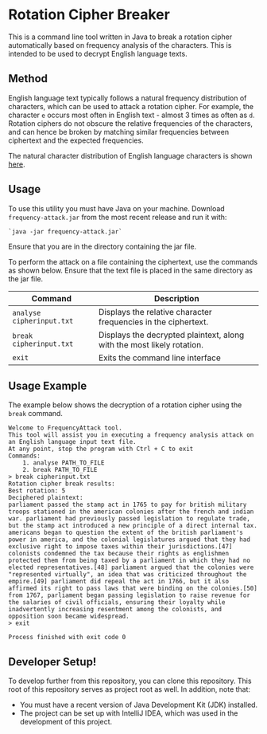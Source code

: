# Rotation Cipher Breaker

This is a command line tool written in Java to break a rotation cipher automatically based on frequency analysis of the 
characters. This is intended to be used to decrypt English language texts.

## Method

English language text typically follows a natural frequency distribution of characters, which can be used to 
attack a rotation cipher. For example, the character `e` occurs most often in English text - almost 3 times as often as `d`. Rotation ciphers do not obscure the relative frequencies of the characters, and can hence be 
broken by matching similar frequencies between ciphertext and the expected frequencies. 

The natural character distribution 
of English language characters is shown [here](http://pi.math.cornell.edu/~mec/2003-2004/cryptography/subs/frequencies.html). 

## Usage

To use this utility you must have Java on your machine. Download `frequency-attack.jar` from the most recent release and run it with:

    `java -jar frequency-attack.jar` 
    
Ensure that you are in the directory containing the jar file.

To perform the attack on a file containing the ciphertext, use the commands as shown below. Ensure that the 
text file is placed in the same directory as the jar file.

| Command                | Description                                                            |
|---------------------------|------------------------------------------------------------------------|
| `analyse cipherinput.txt` | Displays the relative character frequencies in the ciphertext.         |
| `break cipherinput.txt`   | Displays the decrypted plaintext, along with the most likely rotation. |
| `exit`   | Exits the command line interface |

## Usage Example

The example below shows the decryption of a rotation cipher using the `break` command.  

```$xslt
Welcome to FrequencyAttack tool.
This tool will assist you in executing a frequency analysis attack on an English language input text file.
At any point, stop the program with Ctrl + C to exit
Commands:
	1. analyse PATH_TO_FILE
	2. break PATH_TO_FILE
> break cipherinput.txt
Rotation cipher break results: 
Best rotation: 5
Deciphered plaintext:
parliament passed the stamp act in 1765 to pay for british military troops stationed in the american colonies after the french and indian war. parliament had previously passed legislation to regulate trade, but the stamp act introduced a new principle of a direct internal tax. americans began to question the extent of the british parliament's power in america, and the colonial legislatures argued that they had exclusive right to impose taxes within their jurisdictions.[47] colonists condemned the tax because their rights as englishmen protected them from being taxed by a parliament in which they had no elected representatives.[48] parliament argued that the colonies were "represented virtually", an idea that was criticized throughout the empire.[49] parliament did repeal the act in 1766, but it also affirmed its right to pass laws that were binding on the colonies.[50] from 1767, parliament began passing legislation to raise revenue for the salaries of civil officials, ensuring their loyalty while inadvertently increasing resentment among the colonists, and opposition soon became widespread.
> exit

Process finished with exit code 0

```

## Developer Setup!

To develop further from this repository, you can clone this repository. This root of this repository serves as project root as well. In addition, note that:

 - You must have a recent version of Java Development Kit (JDK) installed.
 - The project can be set up with IntelliJ IDEA, which was used in the development of this project.